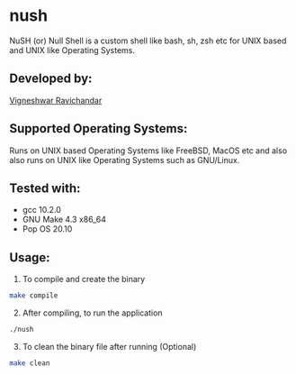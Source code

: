 # nush
NuSH (or) Null Shell is a custom shell like bash, sh, zsh etc for UNIX based and UNIX like Operating Systems. 

## Developed by:  
 [Vigneshwar Ravichandar](https://github.com/ToastCoder)

## Supported Operating Systems:  
 Runs on UNIX based Operating Systems like FreeBSD, MacOS etc and also also runs on UNIX like Operating Systems such as GNU/Linux.

## Tested with:
* gcc 10.2.0
* GNU Make 4.3 x86_64
* Pop OS 20.10

## Usage:
1. To compile and create the binary 
```bash
make compile
``` 
2. After compiling, to run the application
```bash
./nush
``` 
3. To clean the binary file after running (Optional)
```bash
make clean
```


